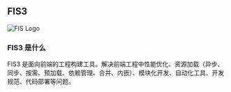 ## FIS3

![FIS Logo](https://raw.githubusercontent.com/fex-team/fis3/master/doc/logo.png)

### FIS3 是什么

FIS3 是面向前端的工程构建工具。解决前端工程中性能优化、资源加载（异步、同步、按需、预加载、依赖管理、合并、内嵌）、模块化开发、自动化工具、开发规范、代码部署等问题。
